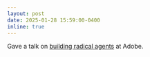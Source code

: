 ```yaml
---
layout: post
date: 2025-01-28 15:59:00-0400
inline: true
---
```


Gave a talk on [building radical agents](https://www.shiwali.me/assets/pdf/RadicalAgents.pdf) at Adobe.